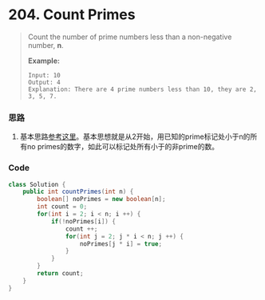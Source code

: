 # 204. Count Primes

> Count the number of prime numbers less than a non-negative number, **n**.
>
> **Example:**
>
> ```
> Input: 10
> Output: 4
> Explanation: There are 4 prime numbers less than 10, they are 2, 3, 5, 7.
> ```

### 思路

1. 基本思路[参考这里](https://en.wikipedia.org/wiki/Sieve_of_Eratosthenes)。基本思想就是从2开始，用已知的prime标记处小于n的所有no primes的数字，如此可以标记处所有小于的非prime的数。

### Code

```java
class Solution {
    public int countPrimes(int n) {
        boolean[] noPrimes = new boolean[n];
        int count = 0;
        for(int i = 2; i < n; i ++) {
            if(!noPrimes[i]) {
                count ++;
                for(int j = 2; j * i < n; j ++) {
                    noPrimes[j * i] = true;
                }
            }
        }
        return count;
    }
}
```



